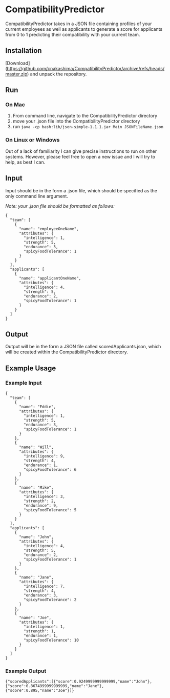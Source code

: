 # CompatibilityPredictor

CompatibilityPredictor takes in a JSON file containing profiles of your current employees as well as applicants to generate a score 
for applicants from 0 to 1 predicting their compatibility with your current team. 

## Installation

[Download] (https://github.com/cnakashima/CompatibilityPredictor/archive/refs/heads/master.zip) and unpack the repository.

## Run

### On Mac

1. From command line, navigate to the CompatibilityPredictor directory 
2. move your .json file into the CompatibilityPredictor directory
3. run `java -cp bash:lib/json-simple-1.1.1.jar Main JSONFileName.json`

### On Linux or Windows

Out of a lack of familiarity I can give precise instructions to run on other systems. However, please feel free to open a new issue and I will try to help, as best I can.

## Input

Input should be in the form a .json file, which should be specified as the only command line argument.

*Note: your .json file should be formatted as follows:*
```
{
  "team": [
    {
      "name": "employeeOneName",
      "attributes": {
        "intelligence": 1,
        "strength": 5,
        "endurance": 3,
        "spicyFoodTolerance": 1
      }
    }
  ],
  "applicants": [
    {
      "name": "applicantOneName",
      "attributes": {
        "intelligence": 4,
        "strength": 5,
        "endurance": 2,
        "spicyFoodTolerance": 1
      }
    }
  ]
}
```

## Output

Output will be in the form a JSON file called scoredApplicants.json, which will be created within the CompatibilityPredictor directory.

## Example Usage

### Example Input

```
{
  "team": [
    {
      "name": "Eddie",
      "attributes": {
        "intelligence": 1,
        "strength": 5,
        "endurance": 3,
        "spicyFoodTolerance": 1
      }
    },
    {
      "name": "Will",
      "attributes": {
        "intelligence": 9,
        "strength": 4,
        "endurance": 1,
        "spicyFoodTolerance": 6
      }
    },
    {
      "name": "Mike",
      "attributes": {
        "intelligence": 3,
        "strength": 2,
        "endurance": 9,
        "spicyFoodTolerance": 5
      }
    }
  ],
  "applicants": [
    {
      "name": "John",
      "attributes": {
        "intelligence": 4,
        "strength": 5,
        "endurance": 2,
        "spicyFoodTolerance": 1
      }
    },
    {
      "name": "Jane",
      "attributes": {
        "intelligence": 7,
        "strength": 4,
        "endurance": 3,
        "spicyFoodTolerance": 2
      }
    },
    {
      "name": "Joe",
      "attributes": {
        "intelligence": 1,
        "strength": 1,
        "endurance": 1,
        "spicyFoodTolerance": 10
      }
    }
  ]
}
```

### Example Output

```
{"scoredApplicants":[{"score":0.9249999999999999,"name":"John"},{"score":0.8674999999999999,"name":"Jane"},{"score":0.895,"name":"Joe"}]}
```
